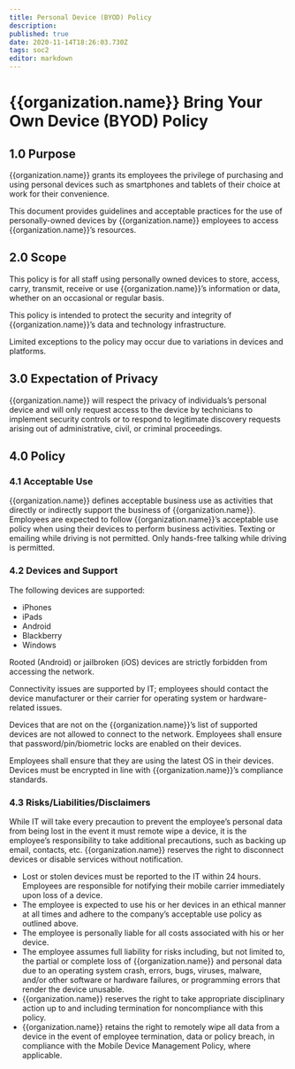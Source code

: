 ```yaml
---
title: Personal Device (BYOD) Policy
description: 
published: true
date: 2020-11-14T18:26:03.730Z
tags: soc2
editor: markdown
---
```


# {{organization.name}} Bring Your Own Device (BYOD) Policy
## 1.0 Purpose
{{organization.name}} grants its employees the privilege of purchasing and using personal devices such as smartphones and tablets of their choice at work for their convenience. 

This document provides guidelines and acceptable practices for the use of personally-owned devices by {{organization.name}} employees to access {{organization.name}}’s resources.

## 2.0 Scope
This policy is for all staff using personally owned devices to store, access, carry, transmit, receive or use {{organization.name}}’s information or data, whether on an occasional or regular basis.

This policy is intended to protect the security and integrity of {{organization.name}}’s data and technology infrastructure. 

Limited exceptions to the policy may occur due to variations in devices and platforms. 

## 3.0 Expectation of Privacy
{{organization.name}} will respect the privacy of individuals’s personal device and will only request access to the device by technicians to implement security controls or to respond to legitimate discovery requests arising out of administrative, civil, or criminal proceedings. 

## 4.0 Policy

### 4.1 Acceptable Use
{{organization.name}} defines acceptable business use as activities that directly or indirectly support the business of {{organization.name}}. 
Employees are expected to follow {{organization.name}}’s acceptable use policy when using their devices to perform business activities. 
Texting or emailing while driving is not permitted. Only hands-free talking while driving is permitted. 

### 4.2 Devices and Support
The following devices are supported: 

- iPhones
- iPads
- Android
- Blackberry
- Windows 

Rooted (Android) or jailbroken (iOS) devices are strictly forbidden from accessing the network. 

Connectivity issues are supported by IT; employees should contact the device manufacturer or their carrier for operating system or hardware-related issues.

Devices that are not on the {{organization.name}}’s list of supported devices are not allowed to connect to the network. 
Employees shall ensure that password/pin/biometric locks are enabled on their devices. 

Employees shall ensure that they are using the latest OS in their devices. 
Devices must be encrypted in line with {{organization.name}}’s compliance standards. 

### 4.3 Risks/Liabilities/Disclaimers
While IT will take every precaution to prevent the employee’s personal data from being lost in the event it must remote wipe a device, it is the employee’s responsibility to take additional precautions, such as backing up email, contacts, etc. {{organization.name}} reserves the right to disconnect devices or disable services without notification. 

- Lost or stolen devices must be reported to the IT within 24 hours. Employees are responsible for notifying their mobile carrier immediately upon loss of a device. 
- The employee is expected to use his or her devices in an ethical manner at all times and adhere to the company’s acceptable use policy as outlined above. 
- The employee is personally liable for all costs associated with his or her device. 
- The employee assumes full liability for risks including, but not limited to, the partial or complete loss of {{organization.name}} and personal data due to an operating system crash, errors, bugs, viruses, malware, and/or other software or hardware failures, or programming errors that render the device unusable. 
- {{organization.name}} reserves the right to take appropriate disciplinary action up to and including termination for noncompliance with this policy. 
- {{organization.name}} retains the right to remotely wipe all data from a device in the event of employee termination, data or policy breach, in compliance with the Mobile Device Management Policy, where applicable.